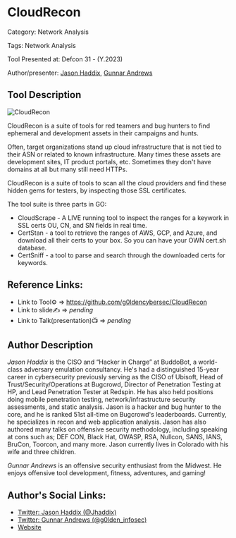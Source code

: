 # CloudRecon

Category: Network Analysis

Tags: Network Analysis

Tool Presented at: Defcon 31 - (Y.2023)

Author/presenter: [Jason Haddix](https://twitter.com/Jhaddix), [Gunnar Andrews](https://twitter.com/G0LDEN_infosec)

## Tool Description

![CloudRecon](https://pbs.twimg.com/media/F3B-xpYaEAI3Tp7?format=jpg&name=small)

CloudRecon is a suite of tools for red teamers and bug hunters to find ephemeral and development assets in their campaigns and hunts.

Often, target organizations stand up cloud infrastructure that is not tied to their ASN or related to known infrastructure. Many times these assets are development sites, IT product portals, etc. Sometimes they don't have domains at all but many still need HTTPs.

CloudRecon is a suite of tools to scan all the cloud providers and find these hidden gems for testers, by inspecting those SSL certificates.

The tool suite is three parts in GO:

- CloudScrape - A LIVE running tool to inspect the ranges for a keywork in SSL certs OU, CN, and SN fields in real time.
- CertStan - a tool to retrieve the ranges of AWS, GCP, and Azure, and download all their certs to your box. So you can have your OWN cert.sh database.
- CertSniff - a tool to parse and search through the downloaded certs for keywords.

## Reference Links:

- Link to Tool⚙️ => https://github.com/g0ldencybersec/CloudRecon
- Link to slide✍️ => _pending_
- Link to Talk(presentation)📺 => _pending_

## Author Description

_Jason Haddix_ is the CISO and “Hacker in Charge” at BuddoBot, a world-class adversary emulation consultancy. He's had a distinguished 15-year career in cybersecurity previously serving as the CISO of Ubisoft, Head of Trust/Security/Operations at Bugcrowd, Director of Penetration Testing at HP, and Lead Penetration Tester at Redspin. He has also held positions doing mobile penetration testing, network/infrastructure security assessments, and static analysis. Jason is a hacker and bug hunter to the core, and he is ranked 51st all-time on Bugcrowd's leaderboards. Currently, he specializes in recon and web application analysis. Jason has also authored many talks on offensive security methodology, including speaking at cons such as; DEF CON, Black Hat, OWASP, RSA, Nullcon, SANS, IANS, BruCon, Toorcon, and many more. Jason currently lives in Colorado with his wife and three children.

_Gunnar Andrews_ is an offensive security enthusiast from the Midwest. He enjoys offensive tool development, fitness, adventures, and gaming!

## Author's Social Links:

- [Twitter: Jason Haddix (@Jhaddix)](https://twitter.com/Jhaddix)
- [Twitter: Gunnar Andrews (@g0lden_infosec)](https://twitter.com/G0LDEN_infosec)
- [Website](#)

